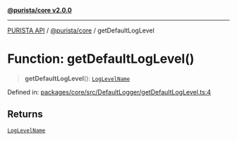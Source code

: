 [**@purista/core v2.0.0**](../README.md)

***

[PURISTA API](../../../packages.md) / [@purista/core](../README.md) / getDefaultLogLevel

# Function: getDefaultLogLevel()

> **getDefaultLogLevel**(): [`LogLevelName`](../type-aliases/LogLevelName.md)

Defined in: [packages/core/src/DefaultLogger/getDefaultLogLevel.ts:4](https://github.com/puristajs/purista/blob/master/packages/core/src/DefaultLogger/getDefaultLogLevel.ts#L4)

## Returns

[`LogLevelName`](../type-aliases/LogLevelName.md)
